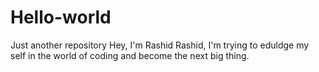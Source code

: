# Hello-world
Just another repository
Hey, I'm Rashid Rashid, I'm trying to eduldge my self in the world of coding and become the next big thing.
